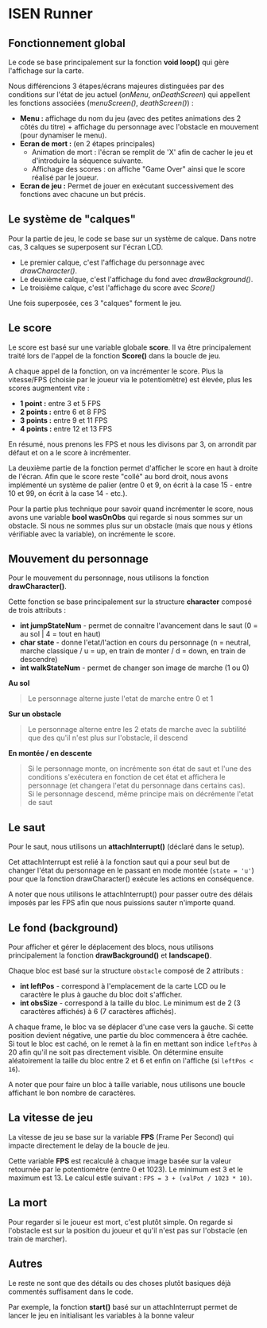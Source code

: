 # ISEN Runner

## Fonctionnement global

Le code se base principalement sur la fonction **void loop()** qui gère l'affichage sur la carte.  

Nous différencions 3 étapes/écrans majeures distinguées par des conditions sur l'état de jeu actuel (*onMenu*, *onDeathScreen*) qui appellent les fonctions associées (*menuScreen()*, *deathScreen()*) :  
* **Menu :** affichage du nom du jeu (avec des petites animations des 2 côtés du titre) + affichage du personnage avec l'obstacle en mouvement (pour dynamiser le menu).
* **Ecran de mort :** (en 2 étapes principales)
  * Animation de mort : l'écran se remplit de 'X' afin de cacher le jeu et d'introduire la séquence suivante.
  * Affichage des scores : on affiche "Game Over" ainsi que le score réalisé par le joueur.
* **Ecran de jeu :** Permet de jouer en exécutant successivement des fonctions avec chacune un but précis.
  
## Le système de "calques"

Pour la partie de jeu, le code se base sur un système de calque. Dans notre cas, 3 calques se superposent sur l'écran LCD.
* Le premier calque, c'est l'affichage du personnage avec *drawCharacter()*.
* Le deuxième calque, c'est l'affichage du fond avec *drawBackground()*.
* Le troisième calque, c'est l'affichage du score avec *Score()*

Une fois superposée, ces 3 "calques" forment le jeu.


## Le score

Le score est basé sur une variable globale **score**. Il va être principalement traité lors de l'appel de la fonction **Score()** dans la boucle de jeu.  

A chaque appel de la fonction, on va incrémenter le score. Plus la vitesse/FPS (choisie par le joueur via le potentiomètre) est élevée, plus les scores augmentent vite :
* **1 point :** entre 3 et 5 FPS
* **2 points :** entre 6 et 8 FPS
* **3 points :** entre 9 et 11 FPS
* **4 points :** entre 12 et 13 FPS

En résumé, nous prenons les FPS et nous les divisons par 3, on arrondit par défaut et on a le score à incrémenter.  

La deuxième partie de la fonction permet d'afficher le score en haut à droite de l'écran. Afin que le score reste "collé" au bord droit, nous avons implémenté un système de palier (entre 0 et 9, on écrit à la case 15 - entre 10 et 99, on écrit à la case 14 - etc.).  

Pour la partie plus technique pour savoir quand incrémenter le score, nous avons une variable **bool wasOnObs** qui regarde si nous sommes sur un obstacle. Si nous ne sommes plus sur un obstacle (mais que nous y étions vérifiable avec la variable), on incrémente le score.


## Mouvement du personnage

Pour le mouvement du personnage, nous utilisons la fonction **drawCharacter()**.  

Cette fonction se base principalement sur la structure **character** composé de trois attributs :
* **int jumpStateNum** - permet de connaitre l'avancement dans le saut (0 = au sol | 4 = tout en haut)
* **char state** - donne l'etat/l'action en cours du personnage (n = neutral, marche classique / u = up, en train de monter / d = down, en train de descendre)
* **int walkStateNum** - permet de changer son image de marche (1 ou 0)

**Au sol**

> Le personnage alterne juste l'etat de marche entre 0 et 1

**Sur un obstacle**

> Le personnage alterne entre les 2 etats de marche avec la subtilité que des qu'il n'est plus sur l'obstacle, il descend

**En montée / en descente**

> Si le personnage monte, on incrémente son état de saut et l'une des conditions s'exécutera en fonction de cet état et affichera le personnage (et changera l'etat du personnage dans certains cas).  
> Si le personnage descend, même principe mais on décrémente l'etat de saut


## Le saut

Pour le saut, nous utilisons un **attachInterrupt()** (déclaré dans le setup).  

Cet attachInterrupt est relié à la fonction saut qui a pour seul but de changer l'état du personnage en le passant en mode montée (`state = 'u'`) pour que la fonction drawCharacter() exécute les actions en conséquence.  

A noter que nous utilisons le attachInterrupt() pour passer outre des délais imposés par les FPS afin que nous puissions sauter n'importe quand.


## Le fond (background)

Pour afficher et gérer le déplacement des blocs, nous utilisons principalement la fonction **drawBackground()** et **landscape()**.  

Chaque bloc est basé sur la structure `obstacle` composé de 2 attributs :
* **int leftPos** - correspond à l'emplacement de la carte LCD ou le caractère le plus à gauche du bloc doit s'afficher.
* **int obsSize** - correspond à la taille du bloc. Le minimum est de 2 (3 caractères affichés) à 6 (7 caractères affichés).

A chaque frame, le bloc va se déplacer d'une case vers la gauche. Si cette position devient négative, une partie du bloc commencera à être cachée.  
Si tout le bloc est caché, on le remet à la fin en mettant son indice `leftPos` à 20 afin qu'il ne soit pas directement visible. On détermine ensuite aléatoirement la taille du bloc entre 2 et 6 et enfin on l'affiche (si `leftPos < 16`).

A noter que pour faire un bloc à taille variable, nous utilisons une boucle affichant le bon nombre de caractères.


## La vitesse de jeu

La vitesse de jeu se base sur la variable **FPS** (Frame Per Second) qui impacte directement le delay de la boucle de jeu.

Cette variable **FPS** est recalculé à chaque image basée sur la valeur retournée par le potentiomètre (entre 0 et 1023). Le minimum est 3 et le maximum est 13. Le calcul estle suivant : `FPS = 3 + (valPot / 1023 * 10)`.


## La mort

Pour regarder si le joueur est mort, c'est plutôt simple. On regarde si l'obstacle est sur la position du joueur et qu'il n'est pas sur l'obstacle (en train de marcher).


## Autres

Le reste ne sont que des détails ou des choses plutôt basiques déjà commentés suffisament dans le code.

Par exemple, la fonction **start()** basé sur un attachInterrupt permet de lancer le jeu en initialisant les variables à la bonne valeur